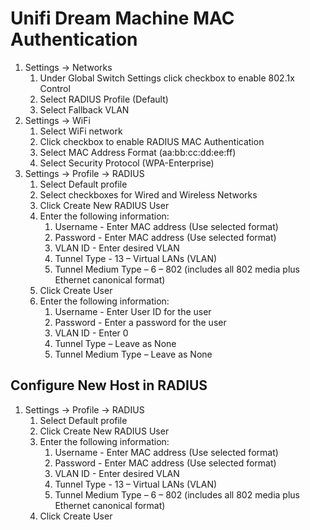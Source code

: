 # Unifi Dream Machine MAC Authentication

1. Settings -> Networks
    1. Under Global Switch Settings click checkbox to enable 802.1x  Control
    2. Select RADIUS Profile (Default)
    3. Select Fallback VLAN
2. Settings -> WiFi
    1. Select WiFi network
    2. Click checkbox to enable RADIUS MAC Authentication
    3. Select MAC Address Format (aa:bb:cc:dd:ee:ff)
    4. Select Security Protocol (WPA-Enterprise)
3. Settings -> Profile -> RADIUS
    1. Select Default profile
    2. Select checkboxes for Wired and Wireless Networks
    3. Click Create New RADIUS User
    4. Enter the following information:
        1. Username - Enter MAC address (Use selected format)
        2. Password - Enter MAC address (Use selected format)
        3. VLAN ID - Enter desired VLAN
        4. Tunnel Type - 13 – Virtual LANs (VLAN)
        5. Tunnel Medium Type – 6 – 802 (includes all 802 media plus Ethernet canonical format)
    5. Click Create User
    6. Enter the following information:
        1. Username - Enter User ID for the user
        2. Password - Enter a password for the user
        3. VLAN ID - Enter 0
        4. Tunnel Type – Leave as None
        5. Tunnel Medium Type – Leave as None

## Configure New Host in RADIUS

1. Settings -> Profile -> RADIUS
    1. Select Default profile
    2. Click Create New RADIUS User
    3. Enter the following information:
        1. Username - Enter MAC address (Use selected format)
        2. Password - Enter MAC address (Use selected format)
        3. VLAN ID - Enter desired VLAN
        4. Tunnel Type - 13 – Virtual LANs (VLAN)
        5. Tunnel Medium Type – 6 – 802 (includes all 802 media plus Ethernet canonical format)
    4. Click Create User
